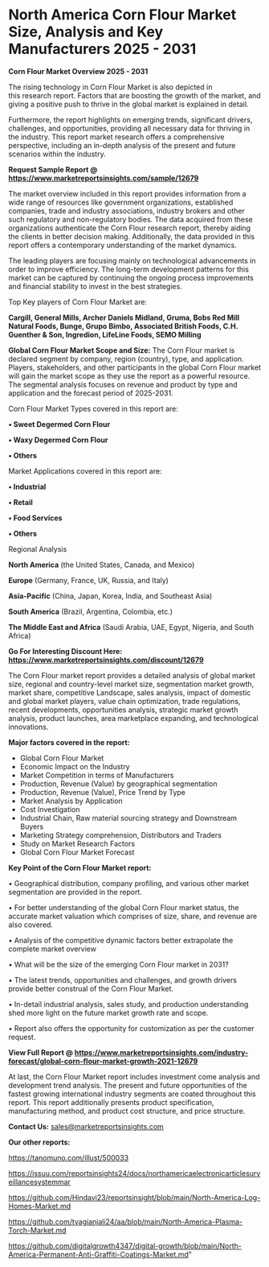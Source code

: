 # North America Corn Flour Market Size, Analysis and Key Manufacturers 2025 - 2031

<Strong> Corn Flour Market Overview 2025 - 2031</strong>

The rising technology in Corn Flour Market is also depicted in this research report. Factors that are boosting the growth of the market, and giving a positive push to thrive in the global market is explained in detail.

Furthermore, the report highlights on emerging trends, significant drivers, challenges, and opportunities, providing all necessary data for thriving in the industry. This report market research offers a comprehensive perspective, including an in-depth analysis of the present and future scenarios within the industry.

<strong>Request Sample Report @ <a href=https://www.marketreportsinsights.com/sample/12679>https://www.marketreportsinsights.com/sample/12679</a></strong>

The market overview included in this report provides information from a wide range of resources like government organizations, established companies, trade and industry associations, industry brokers and other such regulatory and non-regulatory bodies. The data acquired from these organizations authenticate the Corn Flour research report, thereby aiding the clients in better decision making. Additionally, the data provided in this report offers a contemporary understanding of the market dynamics.

The leading players are focusing mainly on technological advancements in order to improve efficiency. The long-term development patterns for this market can be captured by continuing the ongoing process improvements and financial stability to invest in the best strategies.

Top Key players of Corn Flour Market are:

<strong>Cargill, General Mills, Archer Daniels Midland, Gruma, Bobs Red Mill Natural Foods, Bunge, Grupo Bimbo, Associated British Foods, C.H. Guenther & Son, Ingredion, LifeLine Foods, SEMO Milling</strong>

<strong><b>Global Corn Flour Market Scope and Size:</b></strong>
The Corn Flour market is declared segment by company, region (country), type, and application. Players, stakeholders, and other participants in the global Corn Flour market will gain the market scope as they use the report as a powerful resource. The segmental analysis focuses on revenue and product by type and application and the forecast period of 2025-2031.

Corn Flour Market Types covered in this report are:

<strong>• Sweet Degermed Corn Flour

• Waxy Degermed Corn Flour

• Others</strong>

Market Applications covered in this report are:

<strong>• Industrial

• Retail

• Food Services

• Others</strong> 

Regional Analysis

<strong>North America</strong> (the United States, Canada, and Mexico)

<strong>Europe</strong> (Germany, France, UK, Russia, and Italy)

<strong>Asia-Pacific</strong> (China, Japan, Korea, India, and Southeast Asia)

<strong>South America</strong> (Brazil, Argentina, Colombia, etc.)

<strong>The Middle East and Africa</strong> (Saudi Arabia, UAE, Egypt, Nigeria, and South Africa)

<strong>Go For Interesting Discount Here: <a href=https://www.marketreportsinsights.com/discount/12679>https://www.marketreportsinsights.com/discount/12679</a></strong>

The Corn Flour market report provides a detailed analysis of global market size, regional and country-level market size, segmentation market growth, market share, competitive Landscape, sales analysis, impact of domestic and global market players, value chain optimization, trade regulations, recent developments, opportunities analysis, strategic market growth analysis, product launches, area marketplace expanding, and technological innovations.

<strong><b>Major factors covered in the report:</b></strong>
<ul>
  <li>Global Corn Flour Market </li>
  <li>Economic Impact on the Industry</li>
  <li>Market Competition in terms of Manufacturers</li>
  <li>Production, Revenue (Value) by geographical segmentation</li>
  <li>Production, Revenue (Value), Price Trend by Type</li>
  <li>Market Analysis by Application</li>
  <li>Cost Investigation</li>
  <li>Industrial Chain, Raw material sourcing strategy and Downstream Buyers</li>
  <li>Marketing Strategy comprehension, Distributors and Traders</li>
  <li>Study on Market Research Factors</li>
  <li>Global Corn Flour Market Forecast</li>
</ul>

<strong><b>Key Point of the Corn Flour Market report:</b></strong>

• Geographical distribution, company profiling, and various other market segmentation are provided in the report.

• For better understanding of the global Corn Flour market status, the accurate market valuation which comprises of size, share, and revenue are also covered.

• Analysis of the competitive dynamic factors better extrapolate the complete market overview

• What will be the size of the emerging Corn Flour market in 2031?

• The latest trends, opportunities and challenges, and growth drivers provide better construal of the Corn Flour Market.

• In-detail industrial analysis, sales study, and production understanding shed more light on the future market growth rate and scope.

• Report also offers the opportunity for customization as per the customer request.

<strong><b>View Full Report @ <a href=https://www.marketreportsinsights.com/industry-forecast/global-corn-flour-market-growth-2021-12679>https://www.marketreportsinsights.com/industry-forecast/global-corn-flour-market-growth-2021-12679</a></b></strong>


At last, the Corn Flour Market report includes investment come analysis and development trend analysis. The present and future opportunities of the fastest growing international industry segments are coated throughout this report. This report additionally presents product specification, manufacturing method, and product cost structure, and price structure.

<strong>Contact Us:</strong>
sales@marketreportsinsights.com

<strong>Our other reports:</strong>

<a href=https://tanomuno.com/illust/500033>https://tanomuno.com/illust/500033</a>

<a href=https://issuu.com/reportsinsights24/docs/northamericaelectronicarticlesurveillancesystemmar>https://issuu.com/reportsinsights24/docs/northamericaelectronicarticlesurveillancesystemmar</a>

<a href=https://github.com/Hindavi23/reportsinsight/blob/main/North-America-Log-Homes-Market.md>https://github.com/Hindavi23/reportsinsight/blob/main/North-America-Log-Homes-Market.md</a>

<a href=https://github.com/tyagianjali24/aa/blob/main/North-America-Plasma-Torch-Market.md>https://github.com/tyagianjali24/aa/blob/main/North-America-Plasma-Torch-Market.md</a>

<a href=https://github.com/digitalgrowth4347/digital-growth/blob/main/North-America-Permanent-Anti-Graffiti-Coatings-Market.md>https://github.com/digitalgrowth4347/digital-growth/blob/main/North-America-Permanent-Anti-Graffiti-Coatings-Market.md</a>"
